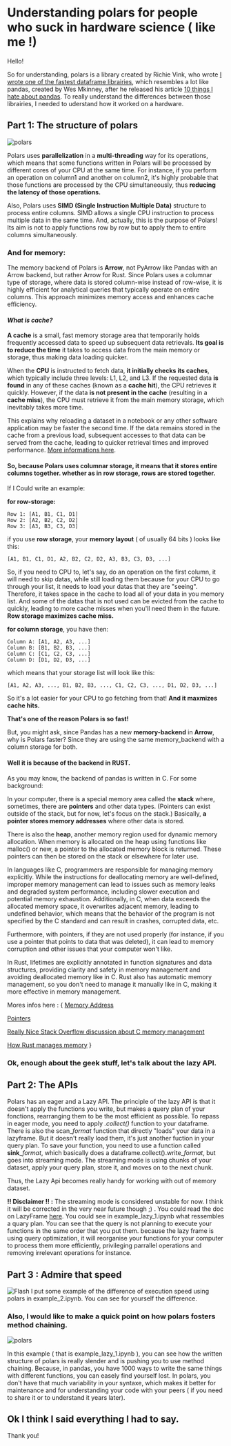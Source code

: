 # Understanding polars for people who suck in hardware science ( like me !)

Hello!

So for understanding, polars is a library created by Richie Vink, who wrote [I wrote one of the fastest dataframe librairies](https://www.ritchievink.com/blog/2021/02/28/i-wrote-one-of-the-fastest-dataframe-libraries/), which resembles a lot like pandas, created by Wes Mkinney, after he released his article [10 things I hate about pandas](https://wesmckinney.com/blog/apache-arrow-pandas-internals/).
To really understand the differences between those librairies, I needed to uderstand how it worked on a hardware.

## Part 1: The structure of polars

![polars](/pictures/OIP.jpg)



Polars uses __parallelization__ in a __multi-threading__ way for its operations, which means that some functions written in Polars will be processed by different cores of your CPU at the same time.
For instance, if you perform an operation on column1 and another on column2, it's highly probable that those functions are processed by the CPU simultaneously, thus __reducing the latency of those operations.__

Also, Polars uses __SIMD (Single Instruction Multiple Data)__ structure to process entire columns. SIMD allows a single CPU instruction to process multiple data in the same time.
And, actually, this is the purpose of Polars! Its aim is not to apply functions row by row but to apply them to entire columns simultaneously.

### And for memory:
The memory backend of Polars is __Arrow__, not PyArrow like Pandas with an Arrow backend, but rather Arrow for Rust. Since Polars uses a columnar type of storage, where data is stored column-wise instead of row-wise, it is highly efficient for analytical queries that typically operate on entire columns. This approach minimizes memory access and enhances cache efficiency.

#### _What is cache?_
__A cache__ is a small, fast memory storage area that temporarily holds frequently accessed data to speed up subsequent data retrievals. __Its goal is to reduce the time__ it takes to access data from the main memory or storage, thus making data loading quicker.

When the __CPU__ is instructed to fetch data, __it initially checks its caches__, which typically include three levels: L1, L2, and L3. If the requested data __is found__ in any of these caches (known as a __cache hit__), the CPU retrieves it quickly. However, if the data __is not present in the cache__ (resulting in a __cache miss__), the CPU must retrieve it from the main memory storage, which inevitably takes more time.

This explains why reloading a dataset in a notebook or any other software application may be faster the second time. If the data remains stored in the cache from a previous load, subsequent accesses to that data can be served from the cache, leading to quicker retrieval times and improved performance.
[More informations here](https://www.spiceworks.com/tech/tech-101/articles/what-is-cache/).


#### So, because Polars uses columnar storage, it means that it stores entire columns together. whether as in row storage, rows are stored together.
If I Could write an example:

__for row-storage:__
```
Row 1: [A1, B1, C1, D1]
Row 2: [A2, B2, C2, D2]
Row 3: [A3, B3, C3, D3]
```
if you use __row storage__, your __memory layout__ ( of usually 64 bits ) looks like this:
```
[A1, B1, C1, D1, A2, B2, C2, D2, A3, B3, C3, D3, ...]
```
So, if you need to CPU to, let's say, do an operation on the first column, it will need to skip datas, while still loading them because for your CPU to go through your list, it needs to load your datas that they are "seeing".
Therefore, it takes space in the cache to load all of your data in you memory list. And some of the datas that is not used can be evicted from the cache to quickly, leading to more cache misses when you'll need them in the future.
__Row storage maximizes cache miss.__

__for column storage__, you have then: 
```
Column A: [A1, A2, A3, ...]
Column B: [B1, B2, B3, ...]
Column C: [C1, C2, C3, ...]
Column D: [D1, D2, D3, ...]
```
which means that your storage list will look like this:

```
[A1, A2, A3, ..., B1, B2, B3, ..., C1, C2, C3, ..., D1, D2, D3, ...]
```
So it's a lot easier for your CPU to go fetching from that! __And it maxmizes cache hits.__

__That's one of the reason Polars is so fast!__

But, you might ask, since Pandas has a new __memory-backend__ in __Arrow__, why is Polars faster? Since they are using the same memory_backend with a column storage for both.

#### Well it is because of the backend in RUST.
As you may know, the backend of pandas is written in C. For some background:

In your computer, there is a special memory area called the __stack__ where, sometimes, there are __pointers__ and other data types. (Pointers can exist outside of the stack, but for now, let's focus on the stack.) Basically, __a pointer stores memory addresses__ where other data is stored.

There is also the __heap__, another memory region used for dynamic memory allocation. When memory is allocated on the heap using functions like malloc() or new, a pointer to the allocated memory block is returned. These pointers can then be stored on the stack or elsewhere for later use.

In languages like C, programmers are responsible for managing memory explicitly. While the instructions for deallocating memory are well-defined, improper memory management can lead to issues such as memory leaks and degraded system performance, including slower execution and potential memory exhaustion. Additionally, in C, when data exceeds the allocated memory space, it overwrites adjacent memory, leading to undefined behavior, which means that the behavior of the program is not specified by the C standard and can result in crashes, corrupted data, etc.

Furthermore, with pointers, if they are not used properly (for instance, if you use a pointer that points to data that was deleted), it can lead to memory corruption and other issues that your computer won't like.

In Rust, lifetimes are explicitly annotated in function signatures and data structures, providing clarity and safety in memory management and avoiding deallocated memory like in C. Rust also has automatic memory management, so you don't need to manage it manually like in C, making it more effective in memory management.

Mores infos here : { [Memory Address](https://www.w3schools.com/c/c_memory_address.php)

 [Pointers](https://www.w3schools.com/c/c_pointers.php) 
 
  [Really Nice Stack Overflow discussion about C memory management](https://stackoverflow.com/questions/24891/c-memory-management)
  
  [How Rust manages memory](https://medium.com/geekculture/understanding-memory-management-in-rust-a341cfce9807) }



### Ok, enough about the geek stuff, let's talk about the lazy API.

## Part 2: The APIs
Polars has an eager and a Lazy API.
The principle of the lazy API is that it doesn't apply the functions you write, but makes a query plan of your fonctions, rearranging them to be the most efficient as possible.
To repass in eager mode, you need to apply _.collect()_ function to your dataframe.
There is also the scan\__format_ function that directly "loads" your data in a lazyframe. But it doesn't really load them, it's just another fuction in your query plan.
To save your function, you need to use a function called __sink__\__format_, which basically does a dataframe.collect().write\__format_, but goes into streaming mode. The streaming mode is using chunks of your dataset, apply your query plan, store it, and moves on to the next chunk.

Thus, the Lazy Api becomes really handy for working with out of memory dataset.

__!! Disclaimer !! :__ The streaming mode is considered unstable for now. I think it will be corrected in the very near future though ;) .
You could read the doc on LazyFrame [here](https://docs.pola.rs/user-guide/concepts/lazy-vs-eager/).
You could see in example_lazy_1.ipynb what ressembles a quary plan. You can see that the query is not planning to execute your functions in the same order that you put them. because the lazy frame is using query optimization, it will reorganise your functions for your computer to process them more efficiently, privileging parrallel operations and removing irrelevant operations for instance.



## Part 3 : Admire that speed
![Flash](/pictures/flash.avif)
I put some example of the difference of execution speed using polars in example_2.ipynb. You can see for yourself the difference.

### Also, I would like to make a quick point on how polars fosters method chaining. 

![polars](/pictures/method.png)

In this example ( that is example_lazy_1.ipynb ), you can see how the written structure of polars is really slender and is pushing you to use method chaining.
Because, in pandas, you have 1000 ways to write the same things with different functions, you can easely find yourself lost.
In polars, you don't have that much variability in your syntaxe, which makes it better for maintenance and for understanding your code with your peers ( if you need to share it or to understand it years later).

## Ok I think I said everything I had to say.
Thank you!
















